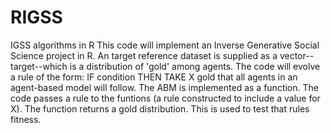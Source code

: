 # RIGSS
IGSS algorithms in R
This code will implement an Inverse Generative Social Science project in R.
An target reference dataset is supplied as a vector--target--which is a distribution of 'gold' among agents.
The code will evolve a rule of the form:
IF condition THEN TAKE X gold
that all agents in an agent-based model will follow.
The ABM is implemented as a function. The code passes a rule to the funtions (a rule constructed to include a value for X).
The function returns a gold distribution. This is used to test that rules fitness.
